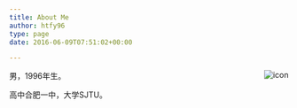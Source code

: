 ```yaml
---
title: About Me
author: htfy96
type: page
date: 2016-06-09T07:51:02+00:00

---
```

 <img class="size-medium wp-image-4 alignright" style="float: right;" src="https://i0.wp.com/vultr.intmainreturn0.com/wp-content/uploads/2016/06/big_icon-300x300.png?resize=150%2C150" alt="icon" data-recalc-dims="1" />男，1996年生。

高中合肥一中，大学SJTU。
